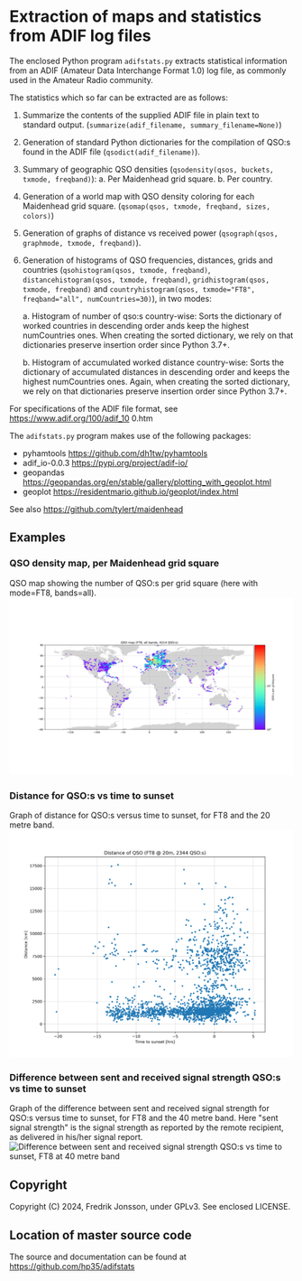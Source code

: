 # Extraction of maps and statistics from ADIF log files

The enclosed Python program `adifstats.py` extracts statistical information
from an ADIF (Amateur Data Interchange Format 1.0) log file, as commonly used
in the Amateur Radio community.

The statistics which so far can be extracted are as follows:

  1. Summarize the contents of the supplied ADIF file in plain text to standard
     output. (`summarize(adif_filename, summary_filename=None)`)

  2. Generation of standard Python dictionaries for the compilation of QSO:s
     found in the ADIF file (`qsodict(adif_filename)`).

  3. Summary of geographic QSO densities (`qsodensity(qsos, buckets, txmode,
     freqband)`):
        a. Per Maidenhead grid square.
        b. Per country.

  4. Generation of a world map with QSO density coloring for each Maidenhead
     grid square. (`qsomap(qsos, txmode, freqband, sizes, colors)`)

  5. Generation of graphs of distance vs received power (`qsograph(qsos,
     graphmode, txmode, freqband)`).

  6. Generation of histograms of QSO frequencies, distances, grids and
     countries (`qsohistogram(qsos, txmode, freqband)`,
     `distancehistogram(qsos, txmode, freqband)`,
     `gridhistogram(qsos, txmode, freqband)` and
     `countryhistogram(qsos, txmode="FT8", freqband="all", numCountries=30)`),
     in two modes:

        a. Histogram of number of qso:s country-wise:
           Sorts the dictionary of worked countries in descending order
           ands keep the highest numCountries ones. When creating the
           sorted dictionary, we rely on that dictionaries preserve
           insertion order since Python 3.7+.

        b. Histogram of accumulated worked distance country-wise:
           Sorts the dictionary of accumulated distances in descending
           order and keeps the highest numCountries ones. Again, when
           creating the sorted dictionary, we rely on that dictionaries
           preserve insertion order since Python 3.7+.

For specifications of the ADIF file format, see https://www.adif.org/100/adif_10
0.htm

The `adifstats.py` program makes use of the following packages:
   * pyhamtools       https://github.com/dh1tw/pyhamtools 
   * adif_io-0.0.3    https://pypi.org/project/adif-io/
   * geopandas  https://geopandas.org/en/stable/gallery/plotting_with_geoplot.html
   * geoplot    https://residentmario.github.io/geoplot/index.html

See also https://github.com/tylert/maidenhead

## Examples

### QSO density map, per Maidenhead grid square

QSO map showing the number of QSO:s per grid square (here with mode=FT8,
bands=all).
![QSO map (mode=FT8, bands=all)](img/qsomap_uniform_qsodensity_FT8_all.png)

### Distance for QSO:s vs time to sunset

Graph of distance for QSO:s versus time to sunset, for FT8 and the 20 metre
band.
![Distance vs time to sunset, FT8 at 20 metre band](img/qsograph_TimeToSunsetVsDistance_FT8_20m.png)

### Difference between sent and received signal strength QSO:s vs time to sunset

Graph of the difference between sent and received signal strength for QSO:s
versus time to sunset, for FT8 and the 40 metre band. Here "sent signal
strength" is the signal strength as reported by the remote recipient, as
delivered in his/her signal report.
![Difference between sent and received signal strength QSO:s vs time to
sunset, FT8 at 40 metre band](img/qsograph_TimeToSunsetVsTxMinusRx_FT8_40m.png)

## Copyright
Copyright (C) 2024, Fredrik Jonsson, under GPLv3. See enclosed LICENSE.

## Location of master source code
The source and documentation can be found at https://github.com/hp35/adifstats
